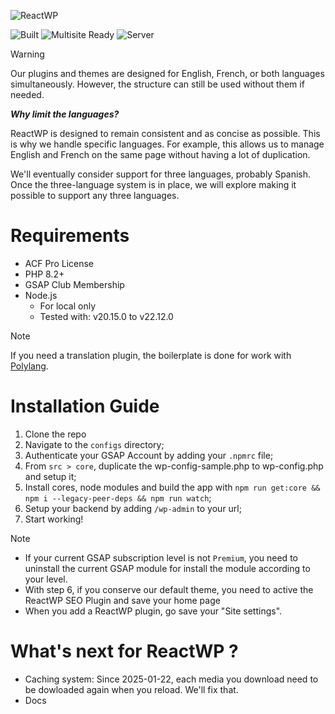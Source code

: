 ![ReactWP](https://reactwp.com/github-image/banner-black.jpg)

![Built](https://img.shields.io/badge/Built-Webpack-blue)
![Multisite Ready](https://img.shields.io/badge/Work%20With%20Multisite-Yes-brightgreen)
![Server](https://img.shields.io/badge/Server-PHP-orange)

> [!WARNING]
> Our plugins and themes are designed for English, French, or both languages simultaneously. However, the structure can still be used without them if needed.
>
> ***Why limit the languages?*** 
>
> ReactWP is designed to remain consistent and as concise as possible. This is why we handle specific languages. For example, this allows us to manage English and French on the same page without having a lot of duplication.
>
> We'll eventually consider support for three languages, probably Spanish. Once the three-language system is in place, we will explore making it possible to support any three languages.


# Requirements
- ACF Pro License
- PHP 8.2+
- GSAP Club Membership
- Node.js
	- For local only
	- Tested with: v20.15.0 to v22.12.0

> [!NOTE]
> If you need a translation plugin, the boilerplate is done for work with [Polylang](https://polylang.pro/).

# Installation Guide
1. Clone the repo
2. Navigate to the `configs` directory;
3. Authenticate your GSAP Account by adding your `.npmrc` file;
4. From `src > core`, duplicate the wp-config-sample.php to wp-config.php and setup it;
5. Install cores, node modules and build the app with `npm run get:core && npm i --legacy-peer-deps && npm run watch`;
6. Setup your backend by adding `/wp-admin` to your url;
7. Start working!

> [!NOTE]
> - If your current GSAP subscription level is not `Premium`, you need to uninstall the current GSAP module for install the module according to your level.
> - With step 6, if you conserve our default theme, you need to active the ReactWP SEO Plugin and save your home page
> - When you add a ReactWP plugin, go save your "Site settings".


# What's next for ReactWP ?
- Caching system: Since 2025-01-22, each media you download need to be dowloaded again when you reload. We'll fix that.
- Docs